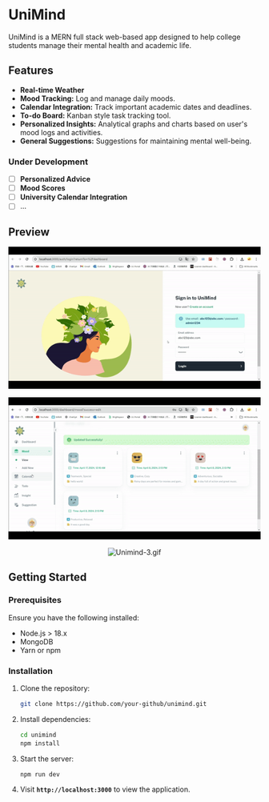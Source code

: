 # UniMind

UniMind is a MERN full stack web-based app designed to help college students manage their mental health and academic life. 

## Features

- **Real-time Weather**
- **Mood Tracking:** Log and manage daily moods.
- **Calendar Integration:** Track important academic dates and deadlines.
- **To-do Board:** Kanban style task tracking tool.
- **Personalized Insights:** Analytical graphs and charts based on user's mood logs and activities.
- **General Suggestions:** Suggestions for maintaining mental well-being.

### Under Development

- [ ]  **Personalized Advice**
- [ ]  **Mood Scores**
- [ ]  **University Calendar Integration**
- [ ]  …

## Preview
<div align=center>
    
![Unimind-1.gif](https://github.com/nansvn/unimind/blob/main/video/Unimind-1.gif?raw=true) 

![Unimind-2.gif](https://github.com/nansvn/unimind/blob/main/video/Unimind-2.gif?raw=true)

![Unimind-3.gif](https://github.com/nansvn/unimind/blob/main/video/Unimind-3.gif?raw=true)
</div>

## **Getting Started**

### **Prerequisites**

Ensure you have the following installed:

- Node.js > 18.x
- MongoDB
- Yarn or npm

### **Installation**

1. Clone the repository:
    
    ```bash
    git clone https://github.com/your-github/unimind.git
    ```
    
2. Install dependencies:
    
    ```bash
    cd unimind
    npm install
    ```
    
3. Start the server:
   
    ```bash
    npm run dev
    ```

4. Visit **`http://localhost:3000`** to view the application.

